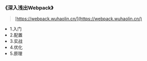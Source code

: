 ### 《深入浅出Webpack》

> [https://webpack.wuhaolin.cn/](https://webpack.wuhaolin.cn/)

- 1.入门
- 2.配置
- 3.实战
- 4.优化 
- 5.原理
